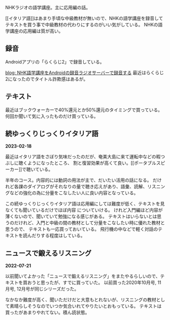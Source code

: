 NHKラジオの語学講座。主に応用編の話。

[[イタリア語]]はあまり手頃な中級教材が無いので、NHKの語学講座を録音してテキストを買う事で中級教材の代わりにするのがいい気がしている。
NHKの語学講座の応用編は質が高い。

## 録音

Androidアプリの「らくらじ2」で録音している。

[blog: NHK語学講座をAndroidの録音ラジオサーバーで録音する](https://karino2.github.io/2022/05/23/record_nhk_radio.html) 最近はらくらじ2になったのでタイトル詐欺感はあるが。

## テキスト

最近はブックウォーカーで40%還元とか50%還元のタイミングで買っている。
何回か聞いて気に入ったものだけ買っている。

## 続ゆっくりじっくりイタリア語

**2023-02-18**

最近はイタリア語をさぼり気味だったのだが、奄美大島に来て運転中などの暇つぶしに聴くようになったところ、
割と復習効果が高くて良い。[[ポータブルスピーカー]]で聴いている。

半年のコース。内容的には動詞の用法が主で、だいたい活用の話になる。
だけれど各課のダイアログがそれなりの量で聴き応えがあり、語彙、読解、リスニングなどの強化の為に分量をこなしたい人に良い内容となっている。

この続ゆっくりじっくりイタリア語は応用編にしては難度が低く、テキストを見なくても聞いているだけでほぼ内容についていける。
けれど入門編ほど内容が薄くないので、聞いていて勉強になる感じがある。
テキストはいらないとは思うのだけれど、入門と中級の間の教材として分量をこなしたい時に優れた教材と思うので、
テキストも一応買っておいている。
飛行機の中などで軽く対話のテキストを読んだりする程度はしている。

## ニュースで鍛えるリスニング

**2022-07-21**

以前聞いてよかった「ニュースで鍛えるリスニング」をまたやるらしいので、テキストを買おうと思ったが、すでに買っていた。
以前買った2020年10月号, 11月号, 12月号が同じシリーズだった。

なかなか難度が高く、聞いただけだと大意もとれないが、リスニングの教材として素晴らしそうなのでいつか気合いれてやりたいとおもっている。
テキストは買ったがあまりやれてない。積ん読状態。
